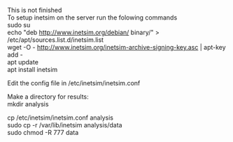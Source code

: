 This is not finished <br/>
To setup inetsim on the server run the folowing commands<br/>
sudo su<br/>
echo "deb http://www.inetsim.org/debian/ binary/" > /etc/apt/sources.list.d/inetsim.list<br/>
wget -O - http://www.inetsim.org/inetsim-archive-signing-key.asc | apt-key add -<br/>
apt update<br/>
apt install inetsim<br/>

Edit the config file in /etc/inetsim/inetsim.conf<br/>

Make a directory for results:<br/>
mkdir analysis<br/>

cp /etc/inetsim/inetsim.conf analysis<br/>
sudo cp -r /var/lib/inetsim analysis/data<br/>
sudo chmod -R 777 data<br/>